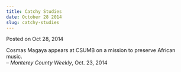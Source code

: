 ```yaml
---
title: Catchy Studies
date: October 28 2014
slug: catchy-studies
---
```


 



<span class="date">Posted on Oct 28, 2014    </span>
<p>Cosmas Magaya appears at CSUMB on a mission to preserve African
music.<br>
&#x2013; <em>Monterey County Weekly</em>, Oct. 23, 2014</br></p>





```
